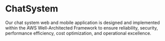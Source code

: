 # ChatSystem
Our chat system web and mobile application is designed and implemented within the AWS Well-Architected Framework to ensure reliability, security, performance efficiency, cost optimization, and operational excellence. 
